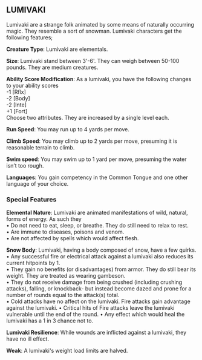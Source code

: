 ## LUMIVAKI
Lumivaki are a strange folk animated by some means of naturally occurring magic. They resemble a sort of snowman. Lumivaki characters get the following features;

**Creature Type**: Lumivaki are elementals.

**Size**: Lumivaki stand between 3'-6'. They can weigh between 50-100 pounds. They are medium creatures.

**Ability Score Modification**: As a lumivaki, you have the following changes to your ability scores  
-1 [Rflx]  
-2 [Body]  
-2 [Inte]  
+1 [Fort]  
Choose two attributes. They are increased by a single level each.

**Run Speed**: You may run up to 4 yards per move.

**Climb Speed**: You may climb up to 2 yards per move, presuming it is reasonable terrain to climb.

**Swim speed**: You may swim up to 1 yard per move, presuming the water isn’t too rough.

**Languages**: You gain competency in the Common Tongue and one other language of your choice.

### Special Features

**Elemental Nature**: Lumivaki are animated manifestations of wild, natural, forms of energy. As such they  
 • Do not need to eat, sleep, or breathe. They do still need to relax to rest.  
 • Are immune to diseases, poisons and venom.  
 • Are not affected by spells which would affect flesh.

**Snow Body**: Lumivaki, having a body composed of snow, have a few quirks.  
 • Any successful fire or electrical attack against a lumivaki also reduces its current hitpoints by 1.  
 • They gain no benefits (or disadvantages) from armor. They do still bear its weight. They are treated as wearing gambeson.  
 • They do not receive damage from being crushed (including crushing attacks), falling, or knockback- but instead become dazed and prone for a number of rounds equal to the attack(s) total.  
 • Cold attacks have no affect on the lumivaki. Fire attacks gain advantage against the lumivaki.
 • Critical hits of Fire attacks leave the lumivaki vulnerable until the end of the round.
 • Any effect which would heal the lumivaki has a 1 in 3 chance not to.

**Lumivaki Resilience**: While wounds are inflicted against a lumivaki, they have no ill effect.

**Weak**: A lumivaki's weight load limits are halved.
